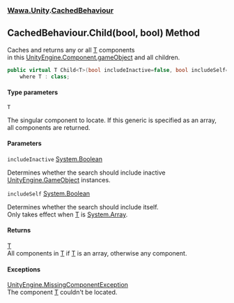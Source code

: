 ### [Wawa.Unity](Wawa.Unity.md 'Wawa.Unity').[CachedBehaviour](CachedBehaviour.md 'Wawa.Unity.CachedBehaviour')

## CachedBehaviour.Child<T>(bool, bool) Method

Caches and returns any or all [T](CachedBehaviour.Child{T}(bool,bool).md#Wawa.Unity.CachedBehaviour.Child_T_(bool,bool).T 'Wawa.Unity.CachedBehaviour.Child<T>(bool, bool).T') components  
in this [UnityEngine.Component.gameObject](https://docs.microsoft.com/en-us/dotnet/api/UnityEngine.Component.gameObject 'UnityEngine.Component.gameObject') and all children.

```csharp
public virtual T Child<T>(bool includeInactive=false, bool includeSelf=false)
    where T : class;
```
#### Type parameters

<a name='Wawa.Unity.CachedBehaviour.Child_T_(bool,bool).T'></a>

`T`

The singular component to locate. If this generic is specified as an array,  
all components are returned.
#### Parameters

<a name='Wawa.Unity.CachedBehaviour.Child_T_(bool,bool).includeInactive'></a>

`includeInactive` [System.Boolean](https://docs.microsoft.com/en-us/dotnet/api/System.Boolean 'System.Boolean')

Determines whether the search should include inactive [UnityEngine.GameObject](https://docs.microsoft.com/en-us/dotnet/api/UnityEngine.GameObject 'UnityEngine.GameObject') instances.

<a name='Wawa.Unity.CachedBehaviour.Child_T_(bool,bool).includeSelf'></a>

`includeSelf` [System.Boolean](https://docs.microsoft.com/en-us/dotnet/api/System.Boolean 'System.Boolean')

Determines whether the search should include itself.  
Only takes effect when [T](CachedBehaviour.Child{T}(bool,bool).md#Wawa.Unity.CachedBehaviour.Child_T_(bool,bool).T 'Wawa.Unity.CachedBehaviour.Child<T>(bool, bool).T') is [System.Array](https://docs.microsoft.com/en-us/dotnet/api/System.Array 'System.Array').

#### Returns
[T](CachedBehaviour.Child{T}(bool,bool).md#Wawa.Unity.CachedBehaviour.Child_T_(bool,bool).T 'Wawa.Unity.CachedBehaviour.Child<T>(bool, bool).T')  
All components in [T](CachedBehaviour.Child{T}(bool,bool).md#Wawa.Unity.CachedBehaviour.Child_T_(bool,bool).T 'Wawa.Unity.CachedBehaviour.Child<T>(bool, bool).T') if [T](CachedBehaviour.Child{T}(bool,bool).md#Wawa.Unity.CachedBehaviour.Child_T_(bool,bool).T 'Wawa.Unity.CachedBehaviour.Child<T>(bool, bool).T') is an array, otherwise any component.

#### Exceptions

[UnityEngine.MissingComponentException](https://docs.microsoft.com/en-us/dotnet/api/UnityEngine.MissingComponentException 'UnityEngine.MissingComponentException')  
The component [T](CachedBehaviour.Child{T}(bool,bool).md#Wawa.Unity.CachedBehaviour.Child_T_(bool,bool).T 'Wawa.Unity.CachedBehaviour.Child<T>(bool, bool).T') couldn't be located.